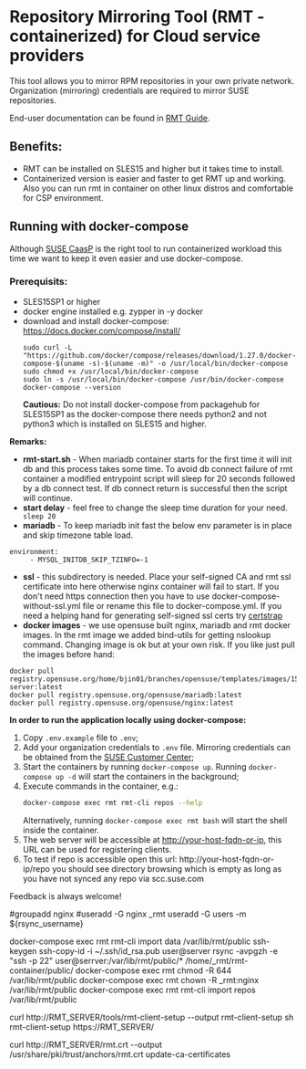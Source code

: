 # Repository Mirroring Tool (RMT - containerized) for Cloud service providers

This tool allows you to mirror RPM repositories in your own private network.
Organization (mirroring) credentials are required to mirror SUSE repositories.

End-user documentation can be found in [RMT Guide](https://documentation.suse.com/sles/15-SP1/html/SLES-all/book-rmt.html).

## Benefits:
* RMT can be installed on SLES15 and higher but it takes time to install.
* Containerized version is easier and faster to get RMT up and working. Also you can run rmt in container on other linux distros and comfortable for CSP environment.

## Running with docker-compose
Although [SUSE CaasP](https://www.suse.com/products/caas-platform/) is the right tool to run containerized workload this time we want to keep it even easier and use docker-compose.

### Prerequisits:
* SLES15SP1 or higher
* docker engine installed e.g. zypper in -y docker
* download and install docker-compose:
    https://docs.docker.com/compose/install/
    ```
    sudo curl -L "https://github.com/docker/compose/releases/download/1.27.0/docker-compose-$(uname -s)-$(uname -m)" -o /usr/local/bin/docker-compose
    sudo chmod +x /usr/local/bin/docker-compose
    sudo ln -s /usr/local/bin/docker-compose /usr/bin/docker-compose
    docker-compose --version
    ```
  __Cautious:__
  Do not install docker-compose from packagehub for SLES15SP1 as the docker-compose there needs python2 and not python3 which is installed on SLES15 and higher.
 
 __Remarks:__
 * __rmt-start.sh__ - When mariadb container starts for the first time it will init db and this process takes some time. To avoid db connect failure of rmt container a modified entrypoint script will sleep for 20 seconds followed by a db connect test. If db connect return is successful then the script will continue. 
 * __start delay__ - feel free to change the sleep time duration for your need.
 ``` sleep 20```
 * __mariadb__ - To keep mariadb init fast the below env parameter is in place and skip timezone table load.
 ```
 environment:
      - MYSQL_INITDB_SKIP_TZINFO=-1
```
* __ssl__ - this subdirectory is needed. Place your self-signed CA and rmt ssl certificate into here otherwise nginx container will fail to start. If you don't need https connection then you have to use docker-compose-without-ssl.yml file or rename this file to docker-compose.yml. If you need a helping hand for generating self-signed ssl certs try [certstrap](https://github.com/square/certstrap)
* __docker images__ - we use opensuse built nginx, mariadb and rmt docker images. In the rmt image we added bind-utils for getting nslookup command. Changing image is ok but at your own risk. If you like just pull the images before hand:
```
docker pull registry.opensuse.org/home/bjin01/branches/opensuse/templates/images/15.2/images/opensuse/rmt-server:latest
docker pull registry.opensuse.org/opensuse/mariadb:latest
docker pull registry.opensuse.org/opensuse/nginx:latest
```
__In order to run the application locally using docker-compose:__

1. Copy `.env.example` file to `.env`;
2. Add your organization credentials to `.env` file. Mirroring credentials can be obtained from the [SUSE Customer Center](https://scc.suse.com/organization);
3. Start the containers by running `docker-compose up`. Running `docker-compose up -d` will start the containers in the background;
4. Execute commands in the container, e.g.:
    ```bash
    docker-compose exec rmt rmt-cli repos --help
    ```
    Alternatively, running `docker-compose exec rmt bash` will start the shell inside the container.
5. The web server will be accessible at [http://your-host-fqdn-or-ip](http://your-host-fqdn-or-ip/), this URL can be used for registering clients.
6. To test if repo is accessible open this url: http://your-host-fqdn-or-ip/repo you should see directory browsing which is empty as long as you have not synced any repo via scc.suse.com

Feedback is always welcome!

#groupadd nginx
#useradd -G nginx _rmt
useradd -G users -m ${rsync_username}

docker-compose exec rmt rmt-cli import data /var/lib/rmt/public
ssh-keygen
ssh-copy-id -i ~/.ssh/id_rsa.pub user@server
rsync -avpgzh -e "ssh -p 22" user@serrver:/var/lib/rmt/public/* /home/_rmt/rmt-container/public/
docker-compose exec rmt chmod -R 644 /var/lib/rmt/public
docker-compose exec rmt chown -R _rmt:nginx /var/lib/rmt/public
docker-compose exec rmt rmt-cli import repos /var/lib/rmt/public

curl http://RMT_SERVER/tools/rmt-client-setup --output rmt-client-setup
sh rmt-client-setup https://RMT_SERVER/

curl http://RMT_SERVER/rmt.crt --output /usr/share/pki/trust/anchors/rmt.crt
update-ca-certificates
